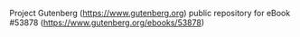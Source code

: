 Project Gutenberg (https://www.gutenberg.org) public repository for
eBook #53878 (https://www.gutenberg.org/ebooks/53878)
